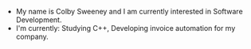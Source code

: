 - My name is Colby Sweeney and I am currently interested in Software Development. 
- I'm currently: Studying C++, Developing invoice automation for my company.

